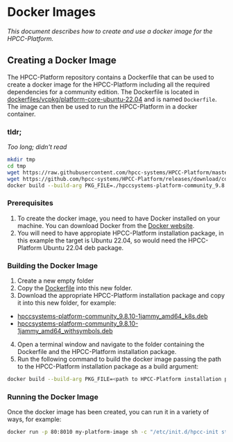 # Docker Images

_This document describes how to create and use a docker image for the HPCC-Platform._

## Creating a Docker Image

The HPCC-Platform repository contains a Dockerfile that can be used to create a docker image for the HPCC-Platform including all the required dependencies for a community edition.  The Dockerfile is located in [dockerfiles/vcpkg/platform-core-ubuntu-22.04](../dockerfiles/vcpkg/platform-core-ubuntu-22.04/Dockerfile) and is named `Dockerfile`.  The image can then be used to run the HPCC-Platform in a docker container.

### tldr;

_Too long; didn't read_

```sh
mkdir tmp
cd tmp
wget https://raw.githubusercontent.com/hpcc-systems/HPCC-Platform/master/dockerfiles/vcpkg/platform-core-ubuntu-22.04/Dockerfile
wget https://github.com/hpcc-systems/HPCC-Platform/releases/download/community_9.8.10-1/hpccsystems-platform-community_9.8.10-1jammy_amd64_withsymbols.deb
docker build --build-arg PKG_FILE=./hpccsystems-platform-community_9.8.10-1jammy_amd64_withsymbols.deb -t my-platform-image .
```

### Prerequisites

1. To create the docker image, you need to have Docker installed on your machine.  You can download Docker from the [Docker website](https://www.docker.com/).
2. You will need to have appropiate HPCC-Platform installation package, in this example the target is Ubuntu 22.04, so would need the HPCC-Platform Ubuntu 22.04 deb package.

### Building the Docker Image

1. Create a new empty folder
2. Copy the [Dockerfile](../dockerfiles/vcpkg/platform-core-ubuntu-22.04/Dockerfile) into this new folder.
3. Download the appropriate HPCC-Platform installation package and copy it into this new folder, for example:
  * [hpccsystems-platform-community_9.8.10-1jammy_amd64_k8s.deb](https://github.com/hpcc-systems/HPCC-Platform/releases/download/community_9.8.10-1/hpccsystems-platform-community_9.8.10-1jammy_amd64_k8s.deb)
  * [hpccsystems-platform-community_9.8.10-1jammy_amd64_withsymbols.deb](https://github.com/hpcc-systems/HPCC-Platform/releases/download/community_9.8.10-1/hpccsystems-platform-community_9.8.10-1jammy_amd64_withsymbols.deb)
4. Open a terminal window and navigate to the folder containing the Dockerfile and the HPCC-Platform installation package.
5. Run the following command to build the docker image passing the path to the HPCC-Platform installation package as a build argument:
```sh
docker build --build-arg PKG_FILE=<path to HPCC-Platform installation package> -t my-platform-image .
```

### Running the Docker Image

Once the docker image has been created, you can run it in a variety of ways, for example:

```sh
docker run -p 80:8010 my-platform-image sh -c "/etc/init.d/hpcc-init start && tail -f /var/log/HPCCSystems/myesp/esp.log"
```
